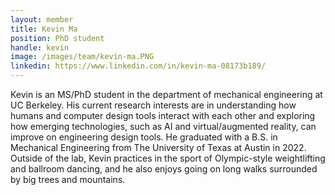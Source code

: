 ```yaml
---
layout: member
title: Kevin Ma
position: PhD student
handle: kevin
image: /images/team/kevin-ma.PNG
linkedin: https://www.linkedin.com/in/kevin-ma-08173b189/ 
---
```


Kevin is an MS/PhD student in the department of mechanical engineering at UC Berkeley. His current research interests are in understanding how humans and computer design tools interact with each other and exploring how emerging technologies, such as AI and virtual/augmented reality, can improve on engineering design tools. He graduated with a B.S. in Mechanical Engineering from The University of Texas at Austin in 2022. Outside of the lab, Kevin practices in the sport of Olympic-style weightlifting and ballroom dancing, and he also enjoys going on long walks surrounded by big trees and mountains.
